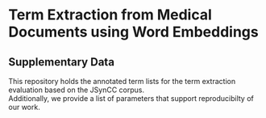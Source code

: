 # Term Extraction from Medical Documents using Word Embeddings
## Supplementary Data
This repository holds the annotated term lists for the term extraction evaluation based on the JSynCC corpus.  
Additionally, we provide a list of parameters that support reproducibilty of our work.
